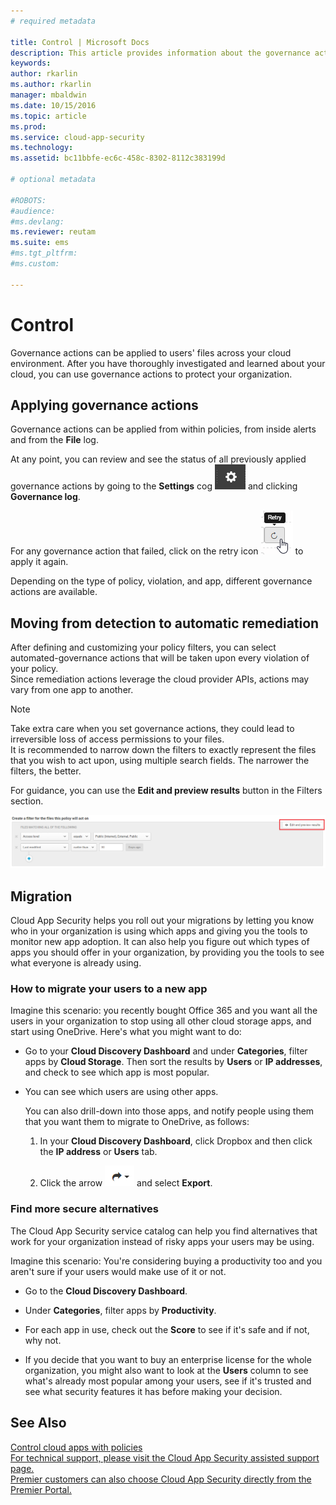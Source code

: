```yaml
---
# required metadata

title: Control | Microsoft Docs
description: This article provides information about the governance actions you can take in Cloud App Security to control your organization's cloud app use.
keywords:
author: rkarlin
ms.author: rkarlin
manager: mbaldwin
ms.date: 10/15/2016
ms.topic: article
ms.prod:
ms.service: cloud-app-security
ms.technology:
ms.assetid: bc11bbfe-ec6c-458c-8302-8112c383199d

# optional metadata

#ROBOTS:
#audience:
#ms.devlang:
ms.reviewer: reutam
ms.suite: ems
#ms.tgt_pltfrm:
#ms.custom:

---
```


# Control
Governance actions can be applied to users' files across your cloud environment. After you have thoroughly investigated and learned about your cloud, you can use governance actions to protect your organization.  
  
## Applying governance actions  
Governance actions can be applied from within policies, from inside alerts and from the **File** log.  
  
At any point, you can review and see the status of all previously applied governance actions by going to the **Settings** cog ![settings icon](./media/settings-icon.png "settings icon") and clicking **Governance log**.  
  
For any governance action that failed, click on the retry icon ![retry icon](./media/retry-icon.png "retry icon") to apply it again.  
  
Depending on the type of policy, violation, and app, different governance actions are available.  
  
## Moving from detection to automatic remediation  
After defining and customizing your policy filters, you can  select automated-governance actions that will be taken upon every violation of your policy.  
Since remediation actions leverage the cloud provider APIs, actions may vary from one app to another.  
  
> [!NOTE]  
>  Take extra care when you set governance actions, they could lead to irreversible loss of access permissions to your files.  
> It is recommended to narrow down the filters to exactly represent the files that you wish to act upon, using multiple search fields. The narrower the filters, the better.  
>   
>  For guidance, you can use the **Edit and preview results** button in the Filters section.  
  
![file policy edit and preview results](./media/file-policy-edit-and-preview-results.png "file policy edit and preview results")  
  
## Migration  
Cloud App Security helps you roll out your migrations by letting you know who in your organization is using which apps and giving you the tools to monitor new app adoption. It can also help you figure out which types of apps you should offer in your organization, by providing you the tools to see what everyone is already using.  
  
### How to migrate your users to a new app  
Imagine this scenario: you recently bought Office 365 and you want all the users in your organization to stop using all other cloud storage apps, and start using OneDrive. Here's what you might want to do:  
  
-   Go to your **Cloud Discovery Dashboard** and under **Categories**, filter apps by **Cloud Storage**. Then sort the results by **Users** or **IP addresses**, and check to see which app is most popular.  
  
-   You can see which users are using other apps.  
  
     You can also drill-down into those apps, and notify people using them that you want them to migrate to OneDrive, as follows:  
  
    1.  In your **Cloud Discovery Dashboard**, click Dropbox and then click the **IP address** or **Users** tab.  
  
    2.  Click the arrow ![arrow icon](./media/arrow-icon.png "arrow icon") and select **Export**.  
  
### Find more secure alternatives  
The Cloud App Security service catalog can help you find alternatives that work for your organization instead of risky apps your users may be using.  
  
Imagine this scenario: You're considering buying a productivity too and you aren't sure if your users would make use of it or not.  
  
-   Go to the **Cloud Discovery Dashboard**.  
  
-   Under **Categories**, filter apps by **Productivity**.  
  
-   For each app in use, check out the **Score** to see if it's safe and if not, why not.  
  
-   If you decide that you want to buy an enterprise license for the whole organization, you might also want to look at the **Users** column to see what's already most popular among your users, see if it's trusted and see what security features it has before making your decision.  
  
## See Also  
[Control cloud apps with policies](control-cloud-apps-with-policies.md)   
[For technical support, please visit the Cloud App Security assisted support page.](http://support.microsoft.com/oas/default.aspx?prid=16031)   
[Premier customers can also choose Cloud App Security directly from the Premier Portal.](https://premier.microsoft.com/)  
  
  